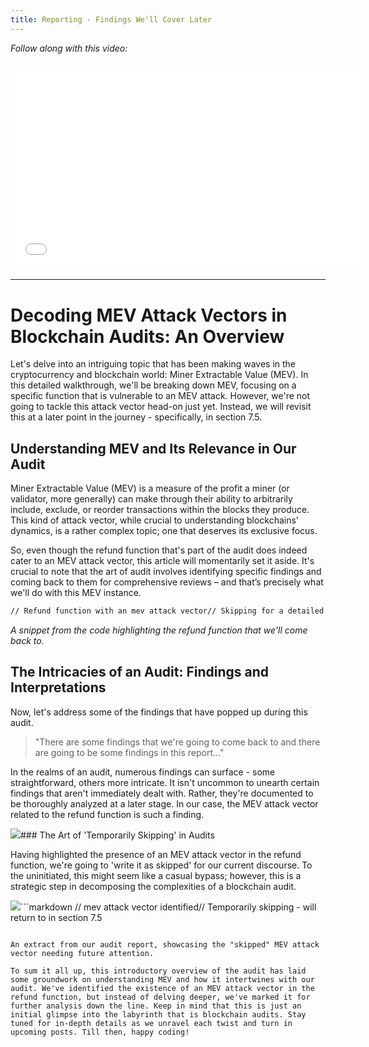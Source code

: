 ```yaml
---
title: Reporting - Findings We'll Cover Later
---
```


_Follow along with this video:_

## <iframe width="560" height="315" src="VIDEO_LINK" title="vimeo" frameborder="0" allow="accelerometer; autoplay; clipboard-write; encrypted-media; gyroscope; picture-in-picture; web-share" allowfullscreen></iframe>

---

# Decoding MEV Attack Vectors in Blockchain Audits: An Overview

Let's delve into an intriguing topic that has been making waves in the cryptocurrency and blockchain world: Miner Extractable Value (MEV). In this detailed walkthrough, we'll be breaking down MEV, focusing on a specific function that is vulnerable to an MEV attack. However, we're not going to tackle this attack vector head-on just yet. Instead, we will revisit this at a later point in the journey - specifically, in section 7.5.

## Understanding MEV and Its Relevance in Our Audit

Miner Extractable Value (MEV) is a measure of the profit a miner (or validator, more generally) can make through their ability to arbitrarily include, exclude, or reorder transactions within the blocks they produce. This kind of attack vector, while crucial to understanding blockchains' dynamics, is a rather complex topic; one that deserves its exclusive focus.

So, even though the refund function that's part of the audit does indeed cater to an MEV attack vector, this article will momentarily set it aside. It's crucial to note that the art of audit involves identifying specific findings and coming back to them for comprehensive reviews – and that’s precisely what we'll do with this MEV instance.

```markdown
// Refund function with an mev attack vector// Skipping for a detailed review in the advanced sectionfunction refund() public {...}
```

_A snippet from the code highlighting the refund function that we'll come back to._

## The Intricacies of an Audit: Findings and Interpretations

Now, let's address some of the findings that have popped up during this audit.

> "There are some findings that we're going to come back to and there are going to be some findings in this report..."

In the realms of an audit, numerous findings can surface - some straightforward, others more intricate. It isn't uncommon to unearth certain findings that aren't immediately dealt with. Rather, they're documented to be thoroughly analyzed at a later stage. In our case, the MEV attack vector related to the refund function is such a finding.

![](https://cdn.videotap.com/35BUNzg5F3kXUPMFBbwg-20.67.png)### The Art of 'Temporarily Skipping' in Audits

Having highlighted the presence of an MEV attack vector in the refund function, we're going to 'write it as skipped' for our current discourse. To the uninitiated, this might seem like a casual bypass; however, this is a strategic step in decomposing the complexities of a blockchain audit.

![](https://cdn.videotap.com/p2tZttDRmeYG6uyTFwF2-24.11.png)```markdown
// mev attack vector identified// Temporarily skipping - will return to in section 7.5

```

An extract from our audit report, showcasing the "skipped" MEV attack vector needing future attention.

To sum it all up, this introductory overview of the audit has laid some groundwork on understanding MEV and how it intertwines with our audit. We've identified the existence of an MEV attack vector in the refund function, but instead of delving deeper, we've marked it for further analysis down the line. Keep in mind that this is just an initial glimpse into the labyrinth that is blockchain audits. Stay tuned for in-depth details as we unravel each twist and turn in upcoming posts. Till then, happy coding!
```
